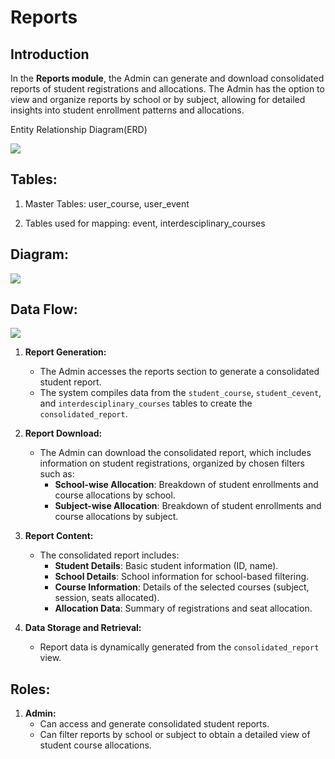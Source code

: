 ﻿









    
  
# Reports
  
    
  

## Introduction  
  
    
  

In the **Reports module**, the Admin can generate and download consolidated reports of student registrations and allocations. The Admin has the option to view and organize reports by school or by subject, allowing for detailed insights into student enrollment patterns and allocations. 
  
    
  

Entity Relationship Diagram(ERD)  
  

<img src="https://i.ibb.co/89scxKg/ERD.png" >
  

## Tables:  
  
    
  

1) Master Tables: user_course, user_event
  
2) Tables used for mapping: event, interdesciplinary_courses
    
  

## Diagram:  
  

<img src="https://i.ibb.co/6yKWXNc/Funcational-diagram.png" > 
  
    
  

## Data Flow:  
  

<img src="https://i.ibb.co/mzm0C6N/flow-diagram.png" >
  
    
  




1.  **Report Generation:**
    
    -   The Admin accesses the reports section to generate a consolidated student report.
    -   The system compiles data from the `student_course`, `student_cevent`, and `interdesciplinary_courses` tables to create the `consolidated_report`.
2.  **Report Download:**
    
    -   The Admin can download the consolidated report, which includes information on student registrations, organized by chosen filters such as:
        -   **School-wise Allocation**: Breakdown of student enrollments and course allocations by school.
        -   **Subject-wise Allocation**: Breakdown of student enrollments and course allocations by subject.
3.  **Report Content:**
    
    -   The consolidated report includes:
        -   **Student Details**: Basic student information (ID, name).
        -   **School Details**: School information for school-based filtering.
        -   **Course Information**: Details of the selected courses (subject, session, seats allocated).
        -   **Allocation Data**: Summary of registrations and seat allocation.
4.  **Data Storage and Retrieval:**
    
    -   Report data is dynamically generated from the `consolidated_report` view.

## Roles:

1.  **Admin:**
    -   Can access and generate consolidated student reports.
    -   Can filter reports by school or subject to obtain a detailed view of student course allocations.
